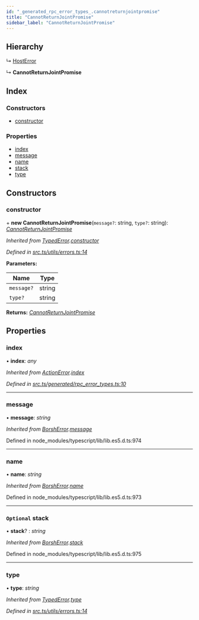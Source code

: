 ```yaml
---
id: "_generated_rpc_error_types_.cannotreturnjointpromise"
title: "CannotReturnJointPromise"
sidebar_label: "CannotReturnJointPromise"
---
```


## Hierarchy

  ↳ [HostError](_generated_rpc_error_types_.hosterror.md)

  ↳ **CannotReturnJointPromise**

## Index

### Constructors

* [constructor](_generated_rpc_error_types_.cannotreturnjointpromise.md#constructor)

### Properties

* [index](_generated_rpc_error_types_.cannotreturnjointpromise.md#index)
* [message](_generated_rpc_error_types_.cannotreturnjointpromise.md#message)
* [name](_generated_rpc_error_types_.cannotreturnjointpromise.md#name)
* [stack](_generated_rpc_error_types_.cannotreturnjointpromise.md#optional-stack)
* [type](_generated_rpc_error_types_.cannotreturnjointpromise.md#type)

## Constructors

###  constructor

\+ **new CannotReturnJointPromise**(`message?`: string, `type?`: string): *[CannotReturnJointPromise](_generated_rpc_error_types_.cannotreturnjointpromise.md)*

*Inherited from [TypedError](_utils_errors_.typederror.md).[constructor](_utils_errors_.typederror.md#constructor)*

*Defined in [src.ts/utils/errors.ts:14](https://github.com/nearprotocol/nearlib/blob/213b318/src.ts/utils/errors.ts#L14)*

**Parameters:**

Name | Type |
------ | ------ |
`message?` | string |
`type?` | string |

**Returns:** *[CannotReturnJointPromise](_generated_rpc_error_types_.cannotreturnjointpromise.md)*

## Properties

###  index

• **index**: *any*

*Inherited from [ActionError](_generated_rpc_error_types_.actionerror.md).[index](_generated_rpc_error_types_.actionerror.md#index)*

*Defined in [src.ts/generated/rpc_error_types.ts:10](https://github.com/nearprotocol/nearlib/blob/213b318/src.ts/generated/rpc_error_types.ts#L10)*

___

###  message

• **message**: *string*

*Inherited from [BorshError](_utils_serialize_.borsherror.md).[message](_utils_serialize_.borsherror.md#message)*

Defined in node_modules/typescript/lib/lib.es5.d.ts:974

___

###  name

• **name**: *string*

*Inherited from [BorshError](_utils_serialize_.borsherror.md).[name](_utils_serialize_.borsherror.md#name)*

Defined in node_modules/typescript/lib/lib.es5.d.ts:973

___

### `Optional` stack

• **stack**? : *string*

*Inherited from [BorshError](_utils_serialize_.borsherror.md).[stack](_utils_serialize_.borsherror.md#optional-stack)*

Defined in node_modules/typescript/lib/lib.es5.d.ts:975

___

###  type

• **type**: *string*

*Inherited from [TypedError](_utils_errors_.typederror.md).[type](_utils_errors_.typederror.md#type)*

*Defined in [src.ts/utils/errors.ts:14](https://github.com/nearprotocol/nearlib/blob/213b318/src.ts/utils/errors.ts#L14)*
